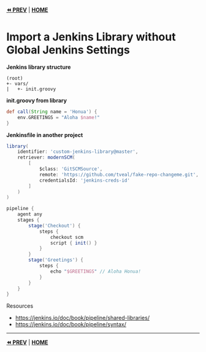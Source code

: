 **[⏪ PREV](./018672d1-fbe1-40d7-9fcf-23396c83b628.md)** | **[HOME](./index.md)**


# Import a Jenkins Library without Global Jenkins Settings

**Jenkins library structure**
```
(root)
+- vars/
|   +- init.groovy
```
**init.groovy from library**
```groovy
def call(String name = 'Honua') {
    env.GREETINGS = "Aloha $name!"
}
```

**Jenkinsfile in another project**
```groovy
library(
    identifier: 'custom-jenkins-library@master',
    retriever: modernSCM(
        [
            $class: 'GitSCMSource',
            remote: 'https://github.com/tveal/fake-repo-changeme.git',
            credentialsId: 'jenkins-creds-id'
        ]
    )
)

pipeline {
    agent any
    stages {
        stage('Checkout') {
            steps {
                checkout scm
                script { init() }
            }
        }
        stage('Greetings') {
            steps {
                echo "$GREETINGS" // Aloha Honua!
            }
        }
    }
}
```

Resources
- https://jenkins.io/doc/book/pipeline/shared-libraries/
- https://jenkins.io/doc/book/pipeline/syntax/


---

**[⏪ PREV](./018672d1-fbe1-40d7-9fcf-23396c83b628.md)** | **[HOME](./index.md)**

